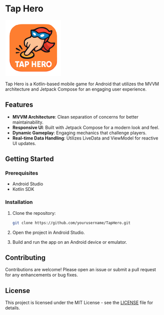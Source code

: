 # Tap Hero

<img src="app/src/main/res/drawable/icon.svg" alt="drawing" width="180"/>

Tap Hero is a Kotlin-based mobile game for Android that utilizes the MVVM architecture and Jetpack Compose for an engaging user experience.

## Features

- **MVVM Architecture**: Clean separation of concerns for better maintainability.
- **Responsive UI**: Built with Jetpack Compose for a modern look and feel.
- **Dynamic Gameplay**: Engaging mechanics that challenge players.
- **Real-time Data Handling**: Utilizes LiveData and ViewModel for reactive UI updates.

## Getting Started

### Prerequisites

- Android Studio
- Kotlin SDK

### Installation

1. Clone the repository:
   ```bash
   git clone https://github.com/yourusername/TapHero.git
   ```

2. Open the project in Android Studio.

3. Build and run the app on an Android device or emulator.

## Contributing

Contributions are welcome! Please open an issue or submit a pull request for any enhancements or bug fixes.

## License

This project is licensed under the MIT License - see the [LICENSE](LICENSE) file for details.
